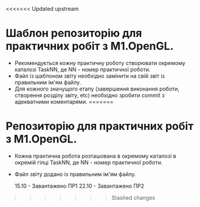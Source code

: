 <<<<<<< Updated upstream
# Шаблон репозиторію для практичних робіт з M1.OpenGL.
- Рекомендується кожну практичну роботу створювати окремому каталозі TaskNN, де NN - номер практичної роботи. 
- Файл із шаблоном звіту необхідно замінити на свій звіт із правильним ім'ям файлу. 
- Для кожного значущого етапу (завершення виконання роботи, створення розділу звіту, etc) необхідно зробити commit з адекватними коментарями.
=======
# Репозиторію для практичних робіт з M1.OpenGL.

- Кожна практична робота розташована в окремому каталозі в окремій гілці TaskNN, де NN - номер практичної роботи.
- Файл звіту додано із правильним ім'ям файлу.

  15.10 - Завантажено ПР1
  22.10 - Завантажено ПР2
>>>>>>> Stashed changes
